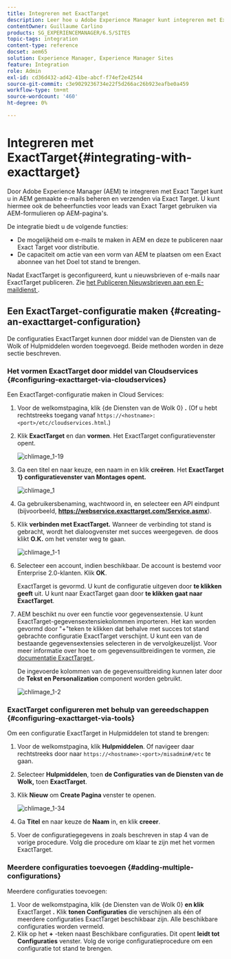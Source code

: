 ```yaml
---
title: Integreren met ExactTarget
description: Leer hoe u Adobe Experience Manager kunt integreren met ExactTarget.
contentOwner: Guillaume Carlino
products: SG_EXPERIENCEMANAGER/6.5/SITES
topic-tags: integration
content-type: reference
docset: aem65
solution: Experience Manager, Experience Manager Sites
feature: Integration
role: Admin
exl-id: cd36d432-ad42-41be-abcf-f74ef2e42544
source-git-commit: c3e9029236734e22f5d266ac26b923eafbe0a459
workflow-type: tm+mt
source-wordcount: '460'
ht-degree: 0%

---
```


# Integreren met ExactTarget{#integrating-with-exacttarget}

Door Adobe Experience Manager (AEM) te integreren met Exact Target kunt u in AEM gemaakte e-mails beheren en verzenden via Exact Target. U kunt hiermee ook de beheerfuncties voor leads van Exact Target gebruiken via AEM-formulieren op AEM-pagina&#39;s.

De integratie biedt u de volgende functies:

* De mogelijkheid om e-mails te maken in AEM en deze te publiceren naar Exact Target voor distributie.
* De capaciteit om actie van een vorm van AEM te plaatsen om een Exact abonnee van het Doel tot stand te brengen.

Nadat ExactTarget is geconfigureerd, kunt u nieuwsbrieven of e-mails naar ExactTarget publiceren. Zie [ het Publiceren Nieuwsbrieven aan een E-maildienst ](/help/sites-authoring/personalization.md).

## Een ExactTarget-configuratie maken {#creating-an-exacttarget-configuration}

De configuraties ExactTarget kunnen door middel van de Diensten van de Wolk of Hulpmiddelen worden toegevoegd. Beide methoden worden in deze sectie beschreven.

### Het vormen ExactTarget door middel van Cloudservices {#configuring-exacttarget-via-cloudservices}

Een ExactTarget-configuratie maken in Cloud Services:

1. Voor de welkomstpagina, klik {de Diensten van de Wolk 0} **.** (Of u hebt rechtstreeks toegang vanaf `https://<hostname>:<port>/etc/cloudservices.html`.)
1. Klik **ExactTarget** en dan **vormen**. Het ExactTarget configuratievenster opent.

   ![ chlimage_1-19 ](assets/chlimage_1-19.png)

1. Ga een titel en naar keuze, een naam in en klik **creëren**. Het **ExactTarget 1&rbrace; configuratievenster van Montages opent.**

   ![ chlimage_1 ](assets/chlimage_1.jpeg)

1. Ga gebruikersbenaming, wachtwoord in, en selecteer een API eindpunt (bijvoorbeeld, **https://webservice.exacttarget.com/Service.asmx**).
1. Klik **verbinden met ExactTarget.** Wanneer de verbinding tot stand is gebracht, wordt het dialoogvenster met succes weergegeven. de doos klikt **O.K.** om het venster weg te gaan.

   ![ chlimage_1-1 ](assets/chlimage_1-1.jpeg)

1. Selecteer een account, indien beschikbaar. De account is bestemd voor Enterprise 2.0-klanten. Klik **OK**.

   ExactTarget is gevormd. U kunt de configuratie uitgeven door **te klikken geeft** uit. U kunt naar ExactTarget gaan door **te klikken gaat naar ExactTarget**.

1. AEM beschikt nu over een functie voor gegevensextensie. U kunt ExactTarget-gegevensextensiekolommen importeren. Het kan worden gevormd door &quot;+&quot;teken te klikken dat behalve met succes tot stand gebrachte configuratie ExactTarget verschijnt. U kunt een van de bestaande gegevensextensies selecteren in de vervolgkeuzelijst. Voor meer informatie over hoe te om gegevensuitbreidingen te vormen, zie [ documentatie ExactTarget ](https://help.salesforce.com/s/articleView?id=sf.mc_es_data_extension_data_relationships_classic.htm&amp;type=5).

   De ingevoerde kolommen van de gegevensuitbreiding kunnen later door de **Tekst en Personalization** component worden gebruikt.

   ![ chlimage_1-2 ](assets/chlimage_1-2.jpeg)

### ExactTarget configureren met behulp van gereedschappen {#configuring-exacttarget-via-tools}

Om een configuratie ExactTarget in Hulpmiddelen tot stand te brengen:

1. Voor de welkomstpagina, klik **Hulpmiddelen**. Of navigeer daar rechtstreeks door naar `https://<hostname>:<port>/misadmin#/etc` te gaan.
1. Selecteer **Hulpmiddelen**, toen **de Configuraties van de Diensten van de Wolk,** toen **ExactTarget**.
1. Klik **Nieuw** om **Create Pagina &#x200B;** venster te openen.

   ![ chlimage_1-34 ](assets/chlimage_1-3.jpeg)

1. Ga **Titel** en naar keuze de **Naam** in, en klik **creeer**.
1. Voer de configuratiegegevens in zoals beschreven in stap 4 van de vorige procedure. Volg die procedure om klaar te zijn met het vormen ExactTarget.

### Meerdere configuraties toevoegen {#adding-multiple-configurations}

Meerdere configuraties toevoegen:

1. Voor de welkomstpagina, klik {de Diensten van de Wolk 0} **en klik** ExactTarget **.** Klik **tonen Configuraties** die verschijnen als één of meerdere configuraties ExactTarget beschikbaar zijn. Alle beschikbare configuraties worden vermeld.
1. Klik op het **+** -teken naast Beschikbare configuraties. Dit opent **leidt tot Configuraties** venster. Volg de vorige configuratieprocedure om een configuratie tot stand te brengen.

